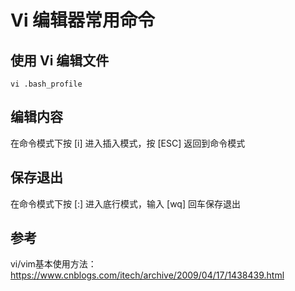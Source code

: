 # Vi 编辑器常用命令

## 使用 Vi 编辑文件

```
vi .bash_profile
```

## 编辑内容

在命令模式下按 [i] 进入插入模式，按 [ESC] 返回到命令模式

## 保存退出

在命令模式下按 [:] 进入底行模式，输入 [wq] 回车保存退出

## 参考

vi/vim基本使用方法：https://www.cnblogs.com/itech/archive/2009/04/17/1438439.html